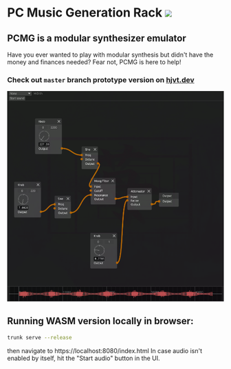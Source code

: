 # PC Music Generation Rack [![](https://tokei.rs/b1/github/JohnDowson/pcmg)](https://github.com/JohnDowson/pcmg)
## PCMG is a modular synthesizer emulator
Have you ever wanted to play with modular synthesis but didn't have the money and finances needed?
Fear not, PCMG is here to help!

### Check out `master` branch prototype version on [hjvt.dev](https://hjvt.dev/pcmg)

![Alt text](assets/v01s.png?raw=true "Screenshot of the prototype")

## Running WASM version locally in browser:
```sh
trunk serve --release
```
then navigate to https://localhost:8080/index.html
In case audio isn't enabled by itself, hit the "Start audio" button in the UI.
